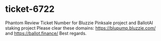 # ticket-6722
Phantom Review Ticket Number for Bluzzie Pinksale project and BallotAI staking project 
Please clear these domains: https://blupump.bluzzie.com/ and https://ballot.finance/
Best regards.
